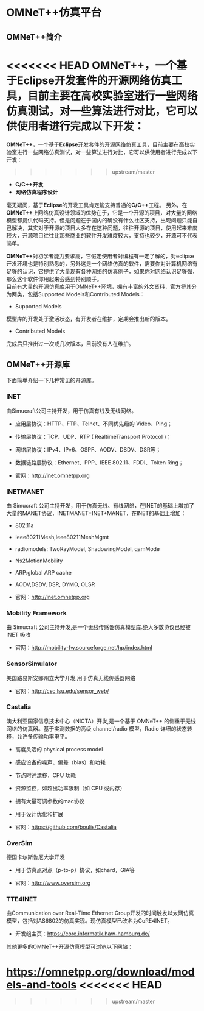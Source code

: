 # OMNeT++仿真平台 #

## OMNeT++简介 ##

<<<<<<< HEAD
**OMNeT++**，一个基于<b>Eclipse</b>开发套件的开源网络仿真工具，目前主要在高校实验室进行一些网络仿真测试，对一些算法进行对比，它可以供使用者进行完成以下开发：
=======
<b>OMNeT++</b>，一个基于<b>Eclipse</b>开发套件的开源网络仿真工具，目前主要在高校实验室进行一些网络仿真测试，对一些算法进行对比，它可以供使用者进行完成以下开发：
>>>>>>> upstream/master

- **C/C++开发**
- **网络仿真程序设计**

毫无疑问，基于<b>Eclipse</b>的开发工具肯定能支持普通的<b>C/C++</b>工程。
另外，在<b>OMNeT++</b>上网络仿真设计领域的优势在于，它是一个开源的项目，对大量的网络模型都提供代码支持。但是问题在于国内的确没有什么社区支持，出现问题只能自己解决，其实对于开源的项目大多存在这种问题，往往开源的项目，使用起来难度较大，开源项目往往比那些商业的软件开发难度较大，支持也较少，开源可不代表简单。

<b>OMNeT++</b>对初学者能力要求高，它假定使用者对编程有一定了解的，对eclipse开发环境也是特别熟悉的，另外这是一个网络仿真的软件，需要你对计算机网络有足够的认识，它提供了大量现有各种网络的仿真例子，如果你对网络认识足够强，那么这个软件你用起来会感到特别顺手。</br>
目前有大量的开源仿真库用于OMNeT++环境，拥有丰富的外文资料，官方将其分为两类，包括Supported Models和Contributed Models：</br>

- Supported Models

模型库的开发处于激活状态，有开发者在维护，定期会推出新的版本。

- Contributed Models

完成后只推出过一次或几次版本，目前没有人在维护。</br>

## OMNeT++开源库 ##

下面简单介绍一下几种常见的开源库。

### INET ###

由Simucraft公司主持开发，用于仿真有线及无线网络。

- 应用层协议：HTTP、FTP、Telnet、不同优先级的 Video、Ping；

- 传输层协议：TCP、UDP、RTP ( RealtimeTransport Protocol )；

- 网络层协议：IPv4、IPv6、OSPF、AODV、DSDV、DSR等；

- 数据链路层协议：Ethernet、PPP、IEEE 802.11、FDDI、Token Ring；

- 官网：<http://inet.omnetpp.org>

### INETMANET ###

由 Simucraft 公司主持开发，用于仿真无线、有线网络，在INET的基础上增加了大量的MANET协议，INETMANET=INET+MANET，在INET的基础上增加：

- 802.11a

- Ieee80211Mesh,Ieee80211MeshMgmt

- radiomodels: TwoRayModel, ShadowingModel, qamMode

- Ns2MotionMobility

- ARP:global ARP cache

- AODV,DSDV, DSR, DYMO, OLSR

- 官网：<http://inet.omnetpp.org>

### Mobility Framework ###

由 Simucraft 公司主持开发,是一个无线传感器仿真模型库.绝大多数协议已经被 INET 吸收

- 官网：<http://mobility-fw.sourceforge.net/hp/index.html>

### SensorSimulator ###

美国路易斯安娜州立大学开发,用于仿真无线传感器网络

- 官网：<http://csc.lsu.edu/sensor_web/>

### Castalia ###

澳大利亚国家信息技术中心（NICTA）开发,是一个基于 OMNeT++ 的侧重于无线网络的仿真器。基于实测数据的高级 channel/radio 模型，Radio 详细的状态转移，允许多传输功率电平。

- 高度灵活的 physical process model

- 感应设备的噪声、偏差（bias）和功耗

- 节点时钟漂移，CPU 功耗

- 资源监控，如超出功率限制（如 CPU 或内存）

- 拥有大量可调参数的mac协议

- 用于设计优化和扩展

- 官网：<https://github.com/boulis/Castalia>

### OverSim ###

德国卡尔斯鲁厄大学开发

- 用于仿真点对点（p-to-p）协议，如chard，GIA等

- 官网：<http://www.oversim.org>

### TTE4INET ###

由Communication over Real-Time Ethernet Group开发的时间触发以太网仿真模型，包括对AS6802的仿真实现。现仿真模型已改名为CoRE4INET。

- 开发组主页：<https://core.informatik.haw-hamburg.de/>

其他更多的OMNeT++开源仿真模型可浏览以下网站：

<https://omnetpp.org/download/models-and-tools>
<<<<<<< HEAD
=======

>>>>>>> upstream/master
